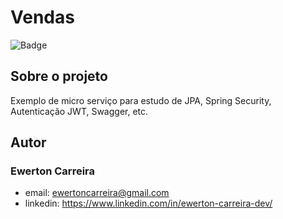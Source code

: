 # Vendas

![Badge](https://img.shields.io/badge/license-MIT-green?style=for-the-badge)

## Sobre o projeto

Exemplo de micro serviço para estudo de JPA, Spring Security, Autenticação JWT, Swagger, etc.

## Autor

### Ewerton Carreira

- email: ewertoncarreira@gmail.com
- linkedin: https://www.linkedin.com/in/ewerton-carreira-dev/
